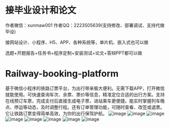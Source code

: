 # 接毕业设计和论文
作者微信：xunmaw001  作者QQ：2223505639(支持修改、部署调试、支持代做毕设)

接网站设计、小程序、H5、APP、各种系统等，单片机、嵌入式也可以做

选题+开题报告+任务书+程序定制+安装测试+论文+答辩PPT都可以做
# Railway-booking-platform
基于微信小程序的铁路订票平台，为出行带来极大便利。无需下载APP，打开微信就能使用。可快速查询车次、余票、票价等信息，精准定位合适的出行方案。支持在线预订车票，完成支付后直接生成电子票，进站乘车更便捷。能实时掌握列车晚点、停运等动态，及时调整行程。还有订单管理功能，可随时查看、改签或退票。它让铁路订票变得简单高效，为你的出行保驾护航。 
![image](https://github.com/user-attachments/assets/540ddbb3-c098-48e6-ac3c-fdb0f40c6e43)
![image](https://github.com/user-attachments/assets/dcd620a2-1a60-422d-8948-1947d67d6c0c)
![image](https://github.com/user-attachments/assets/144b3c1a-89b8-4250-8f11-9560a0beec6c)
![image](https://github.com/user-attachments/assets/8e637451-7691-444a-b76d-d7d9725da7d4)
![image](https://github.com/user-attachments/assets/a68d15a0-d295-43d3-939a-2453e577bb57)
![image](https://github.com/user-attachments/assets/d309ed97-7acb-477b-93a0-42ba2bf9a9bc)
![image](https://github.com/user-attachments/assets/0c173c09-342a-4718-80e2-240058a7571c)
![image](https://github.com/user-attachments/assets/7b946f37-16cc-41f1-8a6a-013cf789ad57)
